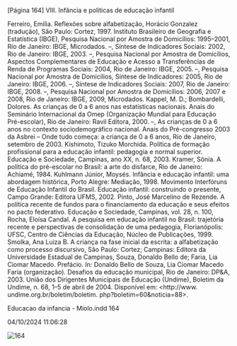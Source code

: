 [Página 164]
VIII. Infância e políticas de educação infantil

Ferreiro, Emilia. Reflexões sobre alfabetização, Horácio
Gonzalez (tradução), São Paulo: Cortez, 1997.
Instituto Brasileiro de Geografia e Estatística (IBGE),
Pesquisa Nacional por Amostra de Domicílios: 1995–2001, Rio
de Janeiro: IBGE, Microdados.
–, Síntese de Indicadores Sociais: 2002, Rio de Janeiro: IBGE,
2003.
–, Pesquisa Nacional por Amostra de Domicílios, Aspectos
Complementares de Educação e Acesso a Transferências de
Renda de Programas Sociais: 2004, Rio de Janeiro: IBGE,
2005.
–, Pesquisa Nacional por Amostra de Domicílios, Síntese de
Indicadores: 2005, Rio de Janeiro: IBGE, 2006.
–, Síntese de Indicadores Sociais: 2007, Rio de Janeiro: IBGE,
2008.
–, Pesquisa Nacional por Amostra de Domicílios: 2006, 2007 e
2008, Rio de Janeiro: IBGE, 2009, Microdados.
Kappel, M. D.; Bombardelli, Dolores. As crianças de 0 a 6 anos
nas estatísticas nacionais. Anais do Seminário Internacional
da Omep (Organização Mundial para Educação Pré-escolar),
Rio de Janeiro: Ravil Editora, 2000.
–, As crianças de 0 a 6 anos no contexto sociodemográfico
nacional. Anais do Pré-congresso 2003 da Asbrei – Onde tudo
começa: a criança de 0 a 6 anos, Rio de Janeiro, setembro de
2003.
Kishimoto, Tizuko Morchida. Política de formação profissional
para a educação infantil: pedagogia e normal superior.
Educação e Sociedade, Campinas, ano XX, n. 68, 2003.
Kramer, Sônia. A política do pré-escolar no Brasil: a arte do
disfarce, Rio de Janeiro: Achiamé, 1984.
Kuhlmann Júnior, Moysés. Infância e educação infantil: uma
abordagem histórica, Porto Alegre: Mediação, 1998.
Movimento Interfóruns de Educação Infantil do Brasil.
Educação infantil: construindo o presente, Campo Grande:
Editora UFMS, 2002.
Pinto, José Marcelino de Rezende. A política recente de fundos
para o financiamento da educação e seus efeitos no pacto
federativo. Educação e Sociedade, Campinas, vol. 28, n. 100,
Rocha, Eloísa Candal. A pesquisa em educação infantil no Brasil:
trajetória recente e perspectivas de consolidação de uma pedagogia, Florianópolis: UFSC, Centro de Ciências da Educação,
Núcleo de Publicações, 1999.
Smolka, Ana Luiza B. A criança na fase inicial da escrita: a
alfabetização como processo discursivo, São Paulo: Cortez;
Campinas: Editora da Universidade Estadual de Campinas,
Souza, Donaldo Bello de; Faria, Lia Ciomar Macedo. Prefácio.
In: Donaldo Bello de Souza, Lia Ciomar Macedo Faria (organização). Desafios da educação municipal, Rio de Janeiro:
DP&A, 2003.
União dos Dirigentes Municipais de Educação (Undime),
Boletim da Undime, n. 68, 1–5 de abril de 2004. Disponível
em: <http://www. undime.org.br/boletim/boletim.
php?boletim=60&noticia=88>.


Educacao da infancia - Miolo.indd 164

04/10/2024 11:06:28

![164](./img/page_164-01.jpg)
